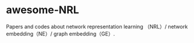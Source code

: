 # awesome-NRL
Papers and codes about network representation learning （NRL）/ network embedding（NE）/ graph embedding（GE）.
